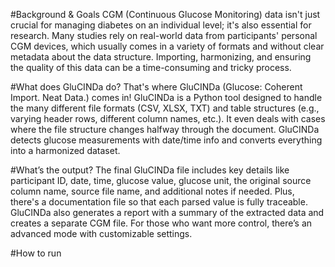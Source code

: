 #Background & Goals
CGM (Continuous Glucose Monitoring) data isn't just crucial for managing diabetes on an individual level; it's also essential for research. Many studies rely on real-world data from participants' personal CGM devices, which usually comes in a variety of formats and without clear metadata about the data structure. Importing, harmonizing, and ensuring the quality of this data can be a time-consuming and tricky process.

#What does GluCINDa do?
That's where GluCINDa (Glucose: Coherent Import. Neat Data.) comes in! GluCINDa is a Python tool designed to handle the many different file formats (CSV, XLSX, TXT) and table structures (e.g., varying header rows, different column names, etc.). It even deals with cases where the file structure changes halfway through the document. GluCINDa detects glucose measurements with date/time info and converts everything into a harmonized dataset.

#What’s the output?
The final GluCINDa file includes key details like participant ID, date, time, glucose value, glucose unit, the original source column name, source file name, and additional notes if needed. Plus, there's a documentation file so that each parsed value is fully traceable. GluCINDa also generates a report with a summary of the extracted data and creates a separate CGM file. For those who want more control, there’s an advanced mode with customizable settings.

#How to run
